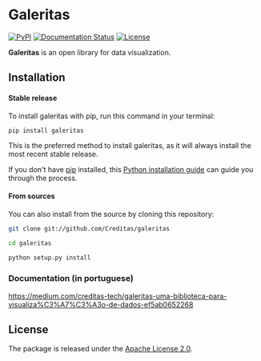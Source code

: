 # Galeritas


[![PyPI](https://img.shields.io/pypi/v/galeritas?color=blue)](https://pypi.org/project/galeritas/)
[![Documentation Status](https://readthedocs.org/projects/galeritas/badge/?version=latest)](https://galeritas.readthedocs.io/en/latest/?badge=latest)
[![License](https://img.shields.io/badge/License-Apache%202.0-lightgrey)](https://opensource.org/licenses/Apache-2.0)

**Galeritas** is an open library for data visualization.

## Installation

#### Stable release

To install galeritas with pip, run this command in your terminal:

```
pip install galeritas
```

This is the preferred method to install galeritas, as it will always install the most recent stable release.

If you don't have [pip](https://pip.pypa.io) installed, this [Python installation guide](http://docs.python-guide.org/en/latest/starting/installation/) can guide
you through the process.

####  From sources

You can also install from the source by cloning this repository:

```sh
git clone git://github.com/Creditas/galeritas

cd galeritas
 
python setup.py install
```

### Documentation (in portuguese)

https://medium.com/creditas-tech/galeritas-uma-biblioteca-para-visualiza%C3%A7%C3%A3o-de-dados-ef5ab0652268

## License

The package is released under the [Apache License 2.0](https://github.com/Creditas/galeritas/blob/main/LICENSE).
